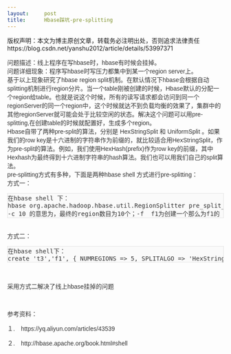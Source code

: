 ```yaml
---
layout:     post
title:      Hbase踩坑-pre-splitting
---
```

<div id="article_content" class="article_content clearfix csdn-tracking-statistics" data-pid="blog" data-mod="popu_307" data-dsm="post">
								<div class="article-copyright">
					版权声明：本文为博主原创文章，转载务必注明出处，否则追求法律责任					https://blog.csdn.net/yanshu2012/article/details/53997371				</div>
								            <link rel="stylesheet" href="https://csdnimg.cn/release/phoenix/template/css/ck_htmledit_views-f76675cdea.css">
						<div class="htmledit_views" id="content_views">
                
<p style="color:rgb(51,51,51);font-family:Verdana, sans-serif;">问题描述：线上程序在写hbase时，hbase有时候会挂掉。<br>
问题详细现象：程序写hbase时写压力都集中到某一个region server上。<br>
基于以上现象研究了hbase region split机制。在默认情况下hbase会根据自动splitting机制进行region分片。当一个table刚被创建的时候，Hbase默认的分配一个region给table。也就是说这个时候，所有的读写请求都会访问到同一个regionServer的同一个region中，这个时候就达不到负载均衡的效果了，集群中的其他regionServer就可能会处于比较空闲的状态。解决这个问题可以用pre-splitting,在创建table的时候就配置好，生成多个region。<br>
Hbase自带了两种pre-split的算法，分别是 HexStringSplit 和 UniformSplit 。如果我们的row key是十六进制的字符串作为前缀的，就比较适合用HexStringSplit，作为pre-split的算法。例如，我们使用HexHash(prefix)作为row key的前缀，其中Hexhash为最终得到十六进制字符串的hash算法。我们也可以用我们自己的split算法。<br>
pre-splitting方式有多种，下面是两种hbase shell 方式进行pre-splitting：<br>
方式一：<br></p>
<pre style="background-color:rgb(250,250,250);border:1px solid rgb(226,226,226);color:rgb(51,51,51);">在hbase shell 下：
hbase org.apache.hadoop.hbase.util.RegionSplitter pre_split_table HexStringSplit -c 10 -f f1
-c 10 的意思为，最终的region数目为10个；-f  f1为创建一个那么为f1的 column family.
</pre>
<br style="color:rgb(51,51,51);font-family:Verdana, sans-serif;"><span style="color:rgb(51,51,51);font-family:Verdana, sans-serif;">方式二：</span><br style="color:rgb(51,51,51);font-family:Verdana, sans-serif;"><pre style="background-color:rgb(250,250,250);border:1px solid rgb(226,226,226);color:rgb(51,51,51);">在hbase shell下：
create 't3','f1', { NUMREGIONS =&gt; 5, SPLITALGO =&gt; 'HexStringSplit' }
</pre>
<br style="color:rgb(51,51,51);font-family:Verdana, sans-serif;"><p><span style="color:rgb(51,51,51);font-family:Verdana, sans-serif;">采用方式二解决了线上hbase挂掉的问题</span></p>
<p><span style="color:rgb(51,51,51);font-family:Verdana, sans-serif;"><br></span></p>
<p><span style="color:rgb(51,51,51);font-family:Verdana, sans-serif;">参考资料：</span></p>
<p><span style="color:rgb(51,51,51);font-family:Verdana, sans-serif;">１.　https://yq.aliyun.com/articles/43539</span></p>
<p><span style="color:rgb(51,51,51);font-family:Verdana, sans-serif;">２.　http://hbase.apache.org/book.html#shell</span></p>
<p><span style="color:rgb(51,51,51);font-family:Verdana, sans-serif;"><br></span></p>
            </div>
                </div>